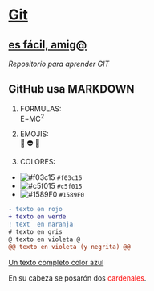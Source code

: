 
# [Git](https://github.com/oscarnmori/Aprende-Git/blob/master/README.md "")
## [es fácil, amig@](http:// "")

*Repositorio para aprender GIT*




## GitHub usa MARKDOWN

1. FORMULAS:  
E=MC<sup>2</sup> 

2. EMOJIS:  
:older_man:
:alien:
:rainbow:

3. COLORES:  
- ![#f03c15](https://via.placeholder.com/15/f03c15/000000?text=+) `#f03c15`
- ![#c5f015](https://via.placeholder.com/15/c5f015/000000?text=+) `#c5f015`
- ![#1589F0](https://via.placeholder.com/15/1589F0/000000?text=+) `#1589F0`

```diff
- texto en rojo
+ texto en verde
! text  en naranja
# texto en gris
@ texto en violeta @
@@ texto en violeta (y negrita) @@
```

<a class="text-gray-dark no-underline" href="#url">
  Un texto completo color azul
</a>

En su cabeza se posarón dos <span style="color:red">cardenales</span>.
